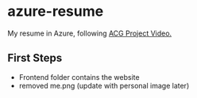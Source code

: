 # azure-resume
My resume in Azure, following [ACG Project Video.](https://www.youtube.com/watch?v=ieYrBWmkfno)

## First Steps

- Frontend folder contains the website
- removed me.png (update with personal image later)

